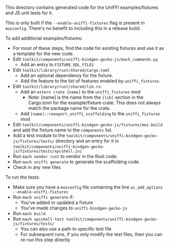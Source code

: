 This directory contains generated code for the UniFFI examples/fixtures and JS
unit tests for it.

This is only built if the `--enable-uniffi-fixtures` flag is present in
`mozconfig`.  There's no benefit to including this in a release build.

To add additional examples/fixtures:
  - For most of these steps, find the code for existing fixtures and use it as a template for the new code.
  - Edit `toolkit/components/uniffi-bindgen-gecko-js/mach_commands.py`
    - Add an entry to `FIXTURE_UDL_FILES`
  - Edit `toolkit/library/rust/shared/Cargo.toml`
    - Add an optional dependency for the fixture.
    - Add the feature to the list of features enabled by `uniffi_fixtures`.
  - Edit `toolkit/library/rust/shared/lib.rs`:
     - Add an `extern crate [name]` to the `uniffi_fixtures` mod
       - Note: [name] is the name from the `[lib]` section in the Cargo.toml
         for the example/fixture crate.  This does not always match the package
         name for the crate.
     - Add `[name]::reexport_uniffi_scaffolding` to the `uniffi_fixtures` mod
  - Edit `toolkit/components/uniffi-bindgen-gecko-js/fixtures/moz.build` and add the fixture name to the `components`
    list.
  - Add a test module to the `toolkit/components/uniffi-bindgen-gecko-js/fixtures/tests/` directory and an entry for it
    in `toolkit/components/uniffi-bindgen-gecko-js/fixtures/tests/xpcshell.ini`
  - Run `mach vendor rust` to vendor in the Rust code.
  - Run `mach uniffi generate` to generate the scaffolding code.
  - Check in any new files

To run the tests:
  - Make sure you have a `mozconfig` file containing the line `ac_add_options --enable-uniffi-fixtures`
  - Run `mach uniffi generate` if:
    - You've added or updated a fixture
    - You've made changes to `uniffi-bindgen-gecko-js`
  - Run `mach build`
  - Run `mach xpcshell-test toolkit/components/uniffi-bindgen-gecko-js/fixtures/tests/`
    - You can also use a path to specific test file
    - For subsequent runs, if you only modify the test files, then you can re-run this step directly
